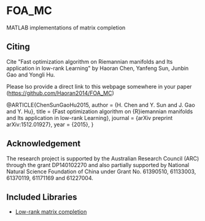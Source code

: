 # FOA_MC
MATLAB implementations of matrix completion

## Citing

Cite "Fast optimization algorithm on Riemannian manifolds and Its application in low-rank Learning" by Haoran Chen, Yanfeng Sun, Junbin Gao and Yongli Hu.

Please lso provide a direct link to this webpage somewhere in your paper (https://github.com/Haoran2014/FOA_MC)

@ARTICLE{ChenSunGaoHu2015,
  author = {H. Chen and Y. Sun and J. Gao and Y. Hu},
  title = {Fast optimization algorithm on {R}iemannian manifolds and Its application in low-rank Learning},
  journal = {arXiv preprint arXiv:1512.01927},
  year = {2015},
}



## Acknowledgement

 The research project is supported by the Australian Research Council (ARC) through the grant DP140102270 and also partially supported by National Natural Science Foundation of China under Grant No. 61390510, 61133003, 61370119, 61171169 and 61227004.

## Included Libraries

- [Low-rank matrix completion][1]

[1]: http://www.unige.ch/math/vandereycken/matrix_completion.html
